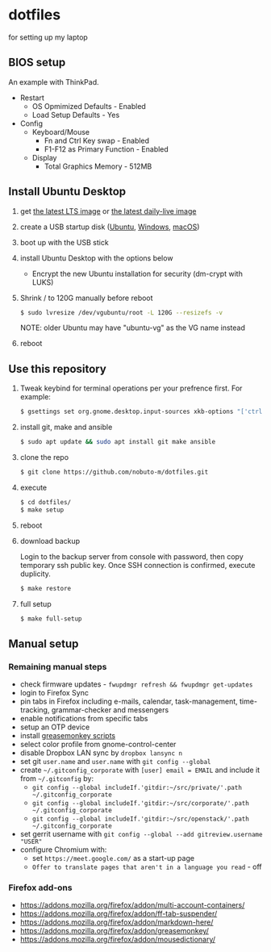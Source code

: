 dotfiles
========

for setting up my laptop

## BIOS setup

An example with ThinkPad.

* Restart
  - OS Opmimized Defaults - Enabled
  - Load Setup Defaults - Yes
* Config
  - Keyboard/Mouse
    - Fn and Ctrl Key swap - Enabled
    - F1-F12 as Primary Function - Enabled
  - Display
    - Total Graphics Memory - 512MB

## Install Ubuntu Desktop

1. get [the latest LTS image](https://www.ubuntu.com/download/desktop)
   or [the latest daily-live image](http://cdimage.ubuntu.com/daily-live/current/)

1. create a USB startup disk
   ([Ubuntu](https://tutorials.ubuntu.com/tutorial/tutorial-create-a-usb-stick-on-ubuntu),
   [Windows](https://tutorials.ubuntu.com/tutorial/tutorial-create-a-usb-stick-on-windows),
   [macOS](https://tutorials.ubuntu.com/tutorial/tutorial-create-a-usb-stick-on-macos))

1. boot up with the USB stick

1. install Ubuntu Desktop with the options below
   * Encrypt the new Ubuntu installation for security (dm-crypt with LUKS)

1. Shrink / to 120G manually before reboot

    ```bash
    $ sudo lvresize /dev/vgubuntu/root -L 120G --resizefs -v
    ```
    NOTE: older Ubuntu may have "ubuntu-vg" as the VG name instead

1. reboot


## Use this repository

1. Tweak keybind for terminal operations per your prefrence first. For example:

   ```bash
   $ gsettings set org.gnome.desktop.input-sources xkb-options "['ctrl:nocaps']"
   ```

1. install git, make and ansible

    ```bash
    $ sudo apt update && sudo apt install git make ansible
    ```

1. clone the repo

    ```bash
    $ git clone https://github.com/nobuto-m/dotfiles.git
    ```

1. execute

    ```bash
    $ cd dotfiles/
    $ make setup
    ```

1. reboot

1. download backup

   Login to the backup server from console with password, then copy
   temporary ssh public key. Once SSH connection is confirmed, execute
   duplicity.

    ```bash
    $ make restore
    ```

1. full setup

    ```bash
    $ make full-setup
    ```

## Manual setup

### Remaining manual steps

* check firmware updates - `fwupdmgr refresh && fwupdmgr get-updates`
* login to Firefox Sync
* pin tabs in Firefox including e-mails, calendar, task-management,
  time-tracking, grammar-checker and messengers
* enable notifications from specific tabs
* setup an OTP device
* install [greasemonkey scripts](https://github.com/nobuto-m/greasemonkey-scripts)
* select color profile from gnome-control-center
* disable Dropbox LAN sync by `dropbox lansync n`
* set git `user.name` and `user.name` with `git config --global`
* create `~/.gitconfig_corporate` with `[user] email = EMAIL` and include it from `~/.gitconfig` by:
  - `git config --global includeIf.'gitdir:~/src/private/'.path ~/.gitconfig_corporate`
  - `git config --global includeIf.'gitdir:~/src/corporate/'.path ~/.gitconfig_corporate`
  - `git config --global includeIf.'gitdir:~/src/openstack/'.path ~/.gitconfig_corporate`
* set gerrit username with `git config --global --add gitreview.username "USER"`
* configure Chromium with:
  - set `https://meet.google.com/` as a start-up page
  - `Offer to translate pages that aren't in a language you read` - off

### Firefox add-ons

* https://addons.mozilla.org/firefox/addon/multi-account-containers/
* https://addons.mozilla.org/firefox/addon/ff-tab-suspender/
* https://addons.mozilla.org/firefox/addon/markdown-here/
* https://addons.mozilla.org/firefox/addon/greasemonkey/
* https://addons.mozilla.org/firefox/addon/mousedictionary/
